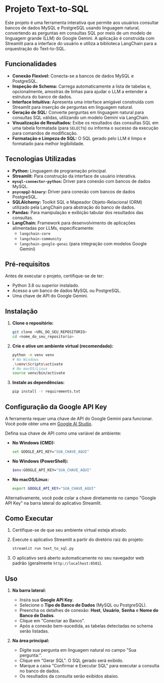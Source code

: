 # Projeto Text-to-SQL

Este projeto é uma ferramenta interativa que permite aos usuários consultar bancos de dados MySQL e PostgreSQL usando linguagem natural, convertendo as perguntas em consultas SQL por meio de um modelo de linguagem grande (LLM) do Google Gemini. A aplicação é construída com Streamlit para a interface do usuário e utiliza a biblioteca LangChain para a orquestração do Text-to-SQL.

## Funcionalidades

* **Conexão Flexível:** Conecta-se a bancos de dados MySQL e PostgreSQL.
* **Inspeção de Schema:** Carrega automaticamente a lista de tabelas e, opcionalmente, amostras de linhas para ajudar o LLM a entender a estrutura do banco de dados.
* **Interface Intuitiva:** Apresenta uma interface amigável construída com Streamlit para inserção de perguntas em linguagem natural.
* **Geração de SQL:** Converte perguntas em linguagem natural para consultas SQL válidas, utilizando um modelo Gemini via LangChain.
* **Visualização de Resultados:** Exibe os resultados das consultas SQL em uma tabela formatada (para `SELECT`s) ou informa o sucesso da execução para comandos de modificação.
* **Formatação e Limpeza de SQL:** O SQL gerado pelo LLM é limpo e formatado para melhor legibilidade.

## Tecnologias Utilizadas

* **Python:** Linguagem de programação principal.
* **Streamlit:** Para construção da interface de usuário interativa.
* **`mysql-connector-python`:** Driver para conexão com bancos de dados MySQL.
* **`psycopg2-binary`:** Driver para conexão com bancos de dados PostgreSQL.
* **SQLAlchemy:** Toolkit SQL e Mapeador Objeto-Relacional (ORM) utilizado pela LangChain para abstração do banco de dados.
* **Pandas:** Para manipulação e exibição tabular dos resultados das consultas.
* **LangChain:** Framework para desenvolvimento de aplicações alimentadas por LLMs, especificamente:
    * `langchain-core`
    * `langchain-community`
    * `langchain-google-genai` (para integração com modelos Google Gemini)

## Pré-requisitos

Antes de executar o projeto, certifique-se de ter:

* Python 3.8 ou superior instalado.
* Acesso a um banco de dados MySQL ou PostgreSQL.
* Uma chave de API do Google Gemini.

## Instalação

1.  **Clone o repositório:**

    ```bash
    git clone <URL_DO_SEU_REPOSITORIO>
    cd <nome_do_seu_repositorio>
    ```

2.  **Crie e ative um ambiente virtual (recomendado):**

    ```bash
    python -m venv venv
    # No Windows
    .\venv\Scripts\activate
    # No macOS/Linux
    source venv/bin/activate
    ```

3.  **Instale as dependências:**

    ```bash
    pip install -r requirements.txt
    ```

## Configuração da Google API Key

A ferramenta requer uma chave de API do Google Gemini para funcionar. Você pode obter uma em [Google AI Studio](https://ai.google.dev/).

Defina sua chave de API como uma variável de ambiente:

* **No Windows (CMD):**

    ```bash
    set GOOGLE_API_KEY="SUA_CHAVE_AQUI"
    ```

* **No Windows (PowerShell):**

    ```bash
    $env:GOOGLE_API_KEY="SUA_CHAVE_AQUI"
    ```

* **No macOS/Linux:**

    ```bash
    export GOOGLE_API_KEY="SUA_CHAVE_AQUI"
    ```

Alternativamente, você pode colar a chave diretamente no campo "Google API Key" na barra lateral do aplicativo Streamlit.

## Como Executar

1.  Certifique-se de que seu ambiente virtual esteja ativado.
2.  Execute o aplicativo Streamlit a partir do diretório raiz do projeto:

    ```bash
    streamlit run text_to_sql.py
    ```

3.  O aplicativo será aberto automaticamente no seu navegador web padrão (geralmente `http://localhost:8501`).

## Uso

1.  **Na barra lateral:**
    * Insira sua **Google API Key**.
    * Selecione o **Tipo de Banco de Dados** (MySQL ou PostgreSQL).
    * Preencha os detalhes de conexão: **Host**, **Usuário**, **Senha** e **Nome do Banco de Dados**.
    * Clique em "Conectar ao Banco".
    * Após a conexão bem-sucedida, as tabelas detectadas no schema serão listadas.

2.  **Na área principal:**
    * Digite sua pergunta em linguagem natural no campo "Sua pergunta:".
    * Clique em "Gerar SQL". O SQL gerado será exibido.
    * Marque a caixa "Confirmar e Executar SQL" para executar a consulta no banco de dados.
    * Os resultados da consulta serão exibidos abaixo.
